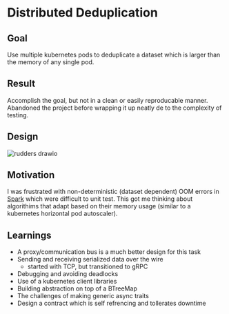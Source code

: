 # Distributed Deduplication

## Goal
Use multiple kubernetes pods to deduplicate a dataset which is larger than the memory of any single pod.

## Result
Accomplish the goal, but not in a clean or easily reproducable manner.  Abandoned the project before wrapping it up neatly de to the complexity of testing.

## Design

![rudders drawio](https://user-images.githubusercontent.com/13628629/146095452-d9bb7e5c-773c-4134-b38e-f4f93248e21a.png)


## Motivation

I was frustrated with non-deterministic (dataset dependent) OOM errors in [Spark](https://spark.apache.org/docs/latest/) which were difficult to unit test.  This got me thinking about algorithims that adapt based on their memory usage (similar to a kubernetes horizontal pod autoscaler).

## Learnings

* A proxy/communication bus is a much better design for this task
* Sending and receiving serialized data over the wire
  * started with TCP, but transitioned to gRPC
* Debugging and avoiding deadlocks
* Use of a kubernetes client libraries
* Building abstraction on top of a BTreeMap
* The challenges of making generic async traits
* Design a contract which is self refrencing and tollerates downtime
